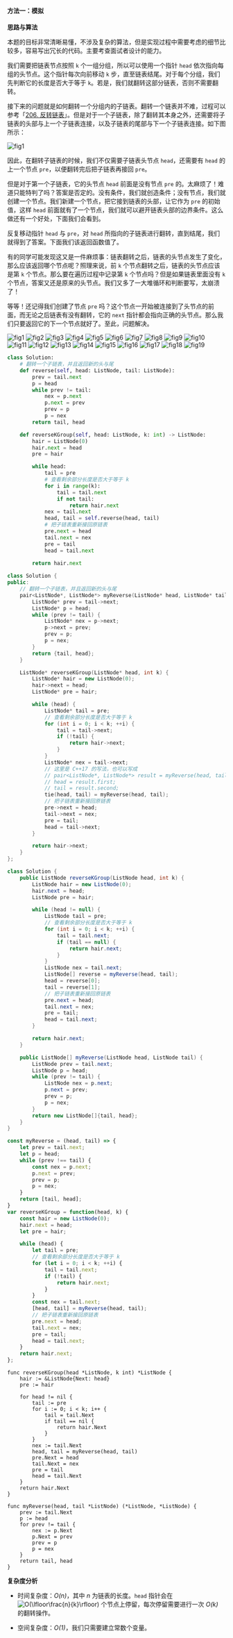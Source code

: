 #### 方法一：模拟

**思路与算法**

本题的目标非常清晰易懂，不涉及复杂的算法，但是实现过程中需要考虑的细节比较多，容易写出冗长的代码。主要考查面试者设计的能力。

我们需要把链表节点按照 `k` 个一组分组，所以可以使用一个指针 `head` 依次指向每组的头节点。这个指针每次向前移动 `k` 步，直至链表结尾。对于每个分组，我们先判断它的长度是否大于等于 `k`。若是，我们就翻转这部分链表，否则不需要翻转。

接下来的问题就是如何翻转一个分组内的子链表。翻转一个链表并不难，过程可以参考「[206. 反转链表](https://leetcode-cn.com/problems/reverse-linked-list/)」。但是对于一个子链表，除了翻转其本身之外，还需要将子链表的头部与上一个子链表连接，以及子链表的尾部与下一个子链表连接。如下图所示：

![fig1](https://assets.leetcode-cn.com/solution-static/25/25_fig1.png)

因此，在翻转子链表的时候，我们不仅需要子链表头节点 `head`，还需要有 `head` 的上一个节点 `pre`，以便翻转完后把子链表再接回 `pre`。

但是对于第一个子链表，它的头节点 `head` 前面是没有节点 `pre` 的。太麻烦了！难道只能特判了吗？答案是否定的。没有条件，我们就创造条件；没有节点，我们就创建一个节点。我们新建一个节点，把它接到链表的头部，让它作为 `pre` 的初始值，这样 `head` 前面就有了一个节点，我们就可以避开链表头部的边界条件。这么做还有一个好处，下面我们会看到。

反复移动指针 `head` 与 `pre`，对 `head` 所指向的子链表进行翻转，直到结尾，我们就得到了答案。下面我们该返回函数值了。

有的同学可能发现这又是一件麻烦事：链表翻转之后，链表的头节点发生了变化，那么应该返回哪个节点呢？照理来说，前 `k` 个节点翻转之后，链表的头节点应该是第 `k` 个节点。那么要在遍历过程中记录第 `k` 个节点吗？但是如果链表里面没有 `k` 个节点，答案又还是原来的头节点。我们又多了一大堆循环和判断要写，太崩溃了！

等等！还记得我们创建了节点 `pre` 吗？这个节点一开始被连接到了头节点的前面，而无论之后链表有没有翻转，它的 `next` 指针都会指向正确的头节点。那么我们只要返回它的下一个节点就好了。至此，问题解决。

 ![fig1](https://assets.leetcode-cn.com/solution-static/25/1.PNG) ![fig2](https://assets.leetcode-cn.com/solution-static/25/2.PNG) ![fig3](https://assets.leetcode-cn.com/solution-static/25/3.PNG) ![fig4](https://assets.leetcode-cn.com/solution-static/25/4.PNG) ![fig5](https://assets.leetcode-cn.com/solution-static/25/5.PNG) ![fig6](https://assets.leetcode-cn.com/solution-static/25/6.PNG) ![fig7](https://assets.leetcode-cn.com/solution-static/25/7.PNG) ![fig8](https://assets.leetcode-cn.com/solution-static/25/8.PNG) ![fig9](https://assets.leetcode-cn.com/solution-static/25/9.PNG) ![fig10](https://assets.leetcode-cn.com/solution-static/25/10.PNG) ![fig11](https://assets.leetcode-cn.com/solution-static/25/11.PNG) ![fig12](https://assets.leetcode-cn.com/solution-static/25/12.PNG) ![fig13](https://assets.leetcode-cn.com/solution-static/25/13.PNG) ![fig14](https://assets.leetcode-cn.com/solution-static/25/14.PNG) ![fig15](https://assets.leetcode-cn.com/solution-static/25/15.PNG) ![fig16](https://assets.leetcode-cn.com/solution-static/25/16.PNG) ![fig17](https://assets.leetcode-cn.com/solution-static/25/17.PNG) ![fig18](https://assets.leetcode-cn.com/solution-static/25/18.PNG) ![fig19](https://assets.leetcode-cn.com/solution-static/25/19.PNG) 

```Python [sol1-Python3]
class Solution:
    # 翻转一个子链表，并且返回新的头与尾
    def reverse(self, head: ListNode, tail: ListNode):
        prev = tail.next
        p = head
        while prev != tail:
            nex = p.next
            p.next = prev
            prev = p
            p = nex
        return tail, head

    def reverseKGroup(self, head: ListNode, k: int) -> ListNode:
        hair = ListNode(0)
        hair.next = head
        pre = hair

        while head:
            tail = pre
            # 查看剩余部分长度是否大于等于 k
            for i in range(k):
                tail = tail.next
                if not tail:
                    return hair.next
            nex = tail.next
            head, tail = self.reverse(head, tail)
            # 把子链表重新接回原链表
            pre.next = head
            tail.next = nex
            pre = tail
            head = tail.next
        
        return hair.next
```

```C++ [sol1-C++]
class Solution {
public:
    // 翻转一个子链表，并且返回新的头与尾
    pair<ListNode*, ListNode*> myReverse(ListNode* head, ListNode* tail) {
        ListNode* prev = tail->next;
        ListNode* p = head;
        while (prev != tail) {
            ListNode* nex = p->next;
            p->next = prev;
            prev = p;
            p = nex;
        }
        return {tail, head};
    }

    ListNode* reverseKGroup(ListNode* head, int k) {
        ListNode* hair = new ListNode(0);
        hair->next = head;
        ListNode* pre = hair;

        while (head) {
            ListNode* tail = pre;
            // 查看剩余部分长度是否大于等于 k
            for (int i = 0; i < k; ++i) {
                tail = tail->next;
                if (!tail) {
                    return hair->next;
                }
            }
            ListNode* nex = tail->next;
            // 这里是 C++17 的写法，也可以写成
            // pair<ListNode*, ListNode*> result = myReverse(head, tail);
            // head = result.first;
            // tail = result.second;
            tie(head, tail) = myReverse(head, tail);
            // 把子链表重新接回原链表
            pre->next = head;
            tail->next = nex;
            pre = tail;
            head = tail->next;
        }

        return hair->next;
    }
};
```

```Java [sol1-Java]
class Solution {
    public ListNode reverseKGroup(ListNode head, int k) {
        ListNode hair = new ListNode(0);
        hair.next = head;
        ListNode pre = hair;

        while (head != null) {
            ListNode tail = pre;
            // 查看剩余部分长度是否大于等于 k
            for (int i = 0; i < k; ++i) {
                tail = tail.next;
                if (tail == null) {
                    return hair.next;
                }
            }
            ListNode nex = tail.next;
            ListNode[] reverse = myReverse(head, tail);
            head = reverse[0];
            tail = reverse[1];
            // 把子链表重新接回原链表
            pre.next = head;
            tail.next = nex;
            pre = tail;
            head = tail.next;
        }

        return hair.next;
    }

    public ListNode[] myReverse(ListNode head, ListNode tail) {
        ListNode prev = tail.next;
        ListNode p = head;
        while (prev != tail) {
            ListNode nex = p.next;
            p.next = prev;
            prev = p;
            p = nex;
        }
        return new ListNode[]{tail, head};
    }
}
```

```JavaScript [sol1-JavaScript]
const myReverse = (head, tail) => {
    let prev = tail.next;
    let p = head;
    while (prev !== tail) {
        const nex = p.next;
        p.next = prev;
        prev = p;
        p = nex;
    }
    return [tail, head];
}
var reverseKGroup = function(head, k) {
    const hair = new ListNode(0);
    hair.next = head;
    let pre = hair;

    while (head) {
        let tail = pre;
        // 查看剩余部分长度是否大于等于 k
        for (let i = 0; i < k; ++i) {
            tail = tail.next;
            if (!tail) {
                return hair.next;
            }
        }
        const nex = tail.next;
        [head, tail] = myReverse(head, tail);
        // 把子链表重新接回原链表
        pre.next = head;
        tail.next = nex;
        pre = tail;
        head = tail.next;
    }
    return hair.next;
};
```

```golang [sol1-Golang]
func reverseKGroup(head *ListNode, k int) *ListNode {
    hair := &ListNode{Next: head}
    pre := hair

    for head != nil {
        tail := pre
        for i := 0; i < k; i++ {
            tail = tail.Next
            if tail == nil {
                return hair.Next
            }
        }
        nex := tail.Next
        head, tail = myReverse(head, tail)
        pre.Next = head
        tail.Next = nex
        pre = tail
        head = tail.Next
    }
    return hair.Next
}

func myReverse(head, tail *ListNode) (*ListNode, *ListNode) {
    prev := tail.Next
    p := head
    for prev != tail {
        nex := p.Next
        p.Next = prev
        prev = p
        p = nex
    }
    return tail, head
}
```

**复杂度分析**

- 时间复杂度：*O(n)*，其中 *n* 为链表的长度。`head` 指针会在 ![O(\lfloor\frac{n}{k}\rfloor) ](./p__O_lfloor_frac{n}{k}_rfloor__.png)  个节点上停留，每次停留需要进行一次 *O(k)* 的翻转操作。

- 空间复杂度：*O(1)*，我们只需要建立常数个变量。